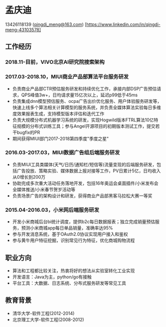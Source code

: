 # 孟庆迪
13426118139 (qingdi_meng@163.com) [https://www.linkedin.com/in/qingdi-meng-43103578]

## 工作经历

### 2018.11-目前，VIVO北京AI研究院搜索架构


### 2017.03-2018.10，MIUI商业产品部算法平台服务研发
- 负责商业产品部CTR预估服务研发和持续优化工作，承接内部DSP广告预估请求，QPS峰值3w+，日均请求量15亿次以上，延迟p99低于45ms
- 负责集成dnn模型预估服务、ocpa广告出价优化服务、用户体验服务研发等，快速上线多个算法相关计算模型的服务系统，并负责全媒体算法实验每日多维度效果报表生成，支持模型版本评估和迭代工作
- 负责大规模分布式机器学习系统的研发，实现Hogwild版本FTRL算法10亿特征规模的分布式训练工具；参与Angel开源项目的初期版本测试工作，提交若干bugfix的PR
- 期间获得MIUI部门2017-2018第四季度"季度之星"

### 2016.03-2017.03，MIUI数据广告组后端服务研发
- 负责MIUI工具类媒体(天气/日历/通知栏/短信等)流量变现的后端服务研发，包括广告投放、策略实验、媒体数据上报对接等工作，PV日累计5亿，日均收入从0增长到200万
- 协助完成多次重大活动任务落地开发，包括16年奥运会桌面插件/小米发布会全媒体推送/小米春节贺岁活动等
- 负责场景广告的架构设计和研发，获得商业产品部黑客马拉松大赛一等奖

### 2015.04-2016.03，小米网后端服务研发
- 开发小米商城后台bi统计调度，提供b2c每日数据报表；独立完成销量预估服务，预测小米商城app每日单品销量，准确率达95%
- 参与开发消息系统，基于OAuth2.0协议实现用户接入和鉴权
- 参与黄牛用户特征挖掘，识别常见行为特征，优化商城购物流程

## 职业方向

- 算法和工程都比较关注，热衷将好的想法从实验室转化工业实现
- 开发语言：Java为主，python/go有接触
- 平台工具：大数据、日志系统、分布式服务研发等常见工具

## 教育背景
- 清华大学-软件工程(2012-2014)
- 北京理工大学-软件工程(2008-2012)

